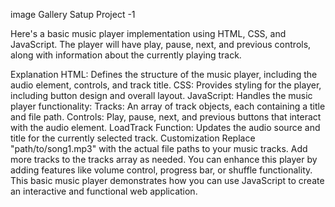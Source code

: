 image Gallery Satup Project -1

Here's a basic music player implementation using HTML, CSS, and JavaScript. The player will have play, pause, next, and previous controls, along with information about the currently playing track.

Explanation
HTML: Defines the structure of the music player, including the audio element, controls, and track title.
CSS: Provides styling for the player, including button design and overall layout.
JavaScript: Handles the music player functionality:
Tracks: An array of track objects, each containing a title and file path.
Controls: Play, pause, next, and previous buttons that interact with the audio element.
LoadTrack Function: Updates the audio source and title for the currently selected track.
Customization
Replace "path/to/song1.mp3" with the actual file paths to your music tracks.
Add more tracks to the tracks array as needed.
You can enhance this player by adding features like volume control, progress bar, or shuffle functionality.
This basic music player demonstrates how you can use JavaScript to create an interactive and functional web application.






